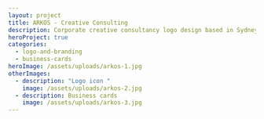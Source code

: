 ```yaml
---
layout: project
title: ARKOS - Creative Consulting
description: Corporate creative consultancy logo design based in Sydney and London.
heroProject: true
categories:
  - logo-and-branding
  - business-cards
heroImage: /assets/uploads/arkos-1.jpg
otherImages:
  - description: "Logo icon "
    image: /assets/uploads/arkos-2.jpg
  - description: Business cards
    image: /assets/uploads/arkos-3.jpg
---
```

